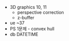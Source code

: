 * 3D graphics 10, 11
    * perspective correction
    * z-buffer
* ue ~37
* PS 1문제 - convex hull
* db DATETIME
